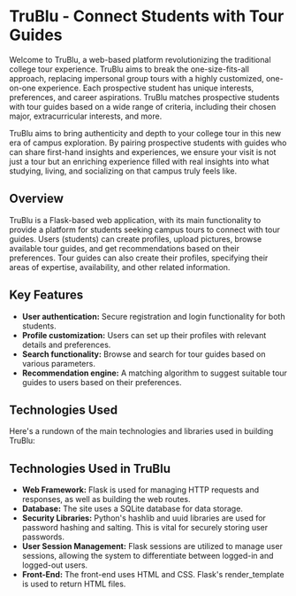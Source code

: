 # TruBlu - Connect Students with Tour Guides 

Welcome to TruBlu, a web-based platform revolutionizing the traditional college tour experience. TruBlu aims to break the one-size-fits-all approach, replacing impersonal group tours with a highly customized, one-on-one experience. Each prospective student has unique interests, preferences, and career aspirations. TruBlu matches prospective students with tour guides based on a wide range of criteria, including their chosen major, extracurricular interests, and more.

TruBlu aims to bring authenticity and depth to your college tour in this new era of campus exploration. By pairing prospective students with guides who can share first-hand insights and experiences, we ensure your visit is not just a tour but an enriching experience filled with real insights into what studying, living, and socializing on that campus truly feels like. 

## Overview

TruBlu is a Flask-based web application, with its main functionality to provide a platform for students seeking campus tours to connect with tour guides. Users (students) can create profiles, upload pictures, browse available tour guides, and get recommendations based on their preferences. Tour guides can also create their profiles, specifying their areas of expertise, availability, and other related information.

## Key Features

- **User authentication:** Secure registration and login functionality for both students.
- **Profile customization:** Users can set up their profiles with relevant details and preferences.
- **Search functionality:** Browse and search for tour guides based on various parameters.
- **Recommendation engine:** A matching algorithm to suggest suitable tour guides to users based on their preferences.

## Technologies Used

Here's a rundown of the main technologies and libraries used in building TruBlu:

## Technologies Used in TruBlu

- **Web Framework:** Flask is used for managing HTTP requests and responses, as well as building the web routes.
- **Database:** The site uses a SQLite database for data storage.
- **Security Libraries:** Python's hashlib and uuid libraries are used for password hashing and salting. This is vital for securely storing user passwords.
- **User Session Management:** Flask sessions are utilized to manage user sessions, allowing the system to differentiate between logged-in and logged-out users.
- **Front-End:** The front-end uses HTML and CSS. Flask's render_template is used to return HTML files.
